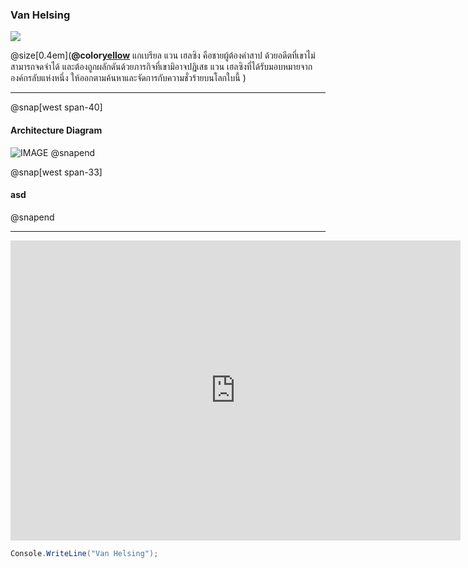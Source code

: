 ### Van Helsing

![](https://sv1.picz.in.th/images/2019/12/04/i15TQb.md.png)

@size[0.4em](**@color[yellow](นักล่าล้างเผ่าพันธุ์ปีศาจ)** แกเบรียล แวน เฮลซิง คือชายผู้ต้องคำสาป ด้วยอดีตที่เขาไม่สามารถจดจำได้ และต้องถูกผลักดันด้วยภารกิจที่เขามิอาจปฏิเสธ แวน เฮลซิงที่ได้รับมอบหมายจากองค์กรลับแห่งหนึ่ง ให้ออกตามค้นหาและจัดการกับความชั่วร้ายบนโลกใบนี้ )

---

@snap[west span-40]
#### Architecture Diagram
![IMAGE](http://popcornfor2.com/upload/user_3/images/2556/Oct/H/04/46603173.jpg)
@snapend

@snap[west span-33]
#### asd
@snapend

---

<iframe width="720" height="480" src="https://www.youtube.com/embed/WfSqZVGCCyw" frameborder="0" allow="accelerometer; autoplay; encrypted-media; gyroscope; picture-in-picture" allowfullscreen></iframe>

```c#
Console.WriteLine("Van Helsing");
```